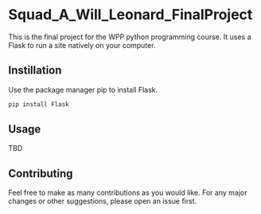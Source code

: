 # Squad_A_Will_Leonard_FinalProject

This is the final project for the WPP python programming course. It uses a Flask to run a site natively on your computer.

## Instillation

Use the package manager pip to install Flask.
```bash
pip install Flask
```

## Usage

TBD

## Contributing

Feel free to make as many contributions as you would like. For any major changes or other suggestions, please open an issue first.
